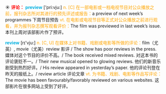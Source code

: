 ☀ <font color="red">**评论：**</font>
<font color="sky blue">**preview**</font> ['pri:vju:] 
<font color="orange">n. [C] 在一部电影或一档电视节目对公众播放之前，报刊杂志所对其进行的预先评述或报告：</font>a preview of next week’s programmes 下周节目预告 <font color="orange">vt. 在电影或电视节目等正式对公众播放之前进行观看，并为报刊杂志撰写观看评价：</font>The film was previewed in last week’s issue. 本刊上周对该部影片作了预评。

<font color="sky blue">**review**</font> [rɪ'vju:] 
<font color="orange">n. [C, U] 在媒体上对书籍、戏剧或电影等所做的评论：</font>film（尤英）, movie（尤美）review 影评 / The show has poor reviews in the press. 媒体对这个节目的评价不高。/ The book received mixed reviews. 对这本书的评论褒贬不一。/ Their new musical opened to glowing reviews. 他们的新音乐剧受到热烈好评。/ His review appeared in yesterday’s paper. 他的评论刊登在昨天的报纸上。/ review article 评论文章 <font color="orange">vt. 为书籍、戏剧、电影等作品写评论：</font>The movie has been favourably/favorably reviewed on various websites. 这部影片在很多网站上受到了好评。
